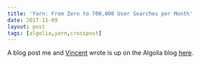```yaml
---
title: 'Yarn: From Zero to 700,000 User Searches per Month'
date: 2017-11-09
layout: post
tags: [algolia,yarn,crosspost]
---
```


A blog post me and [Vincent](https://twitter.com/vvoyer) wrote is up on the Algolia blog [here](https://blog.algolia.com/yarn-search-javascript-packages/).
